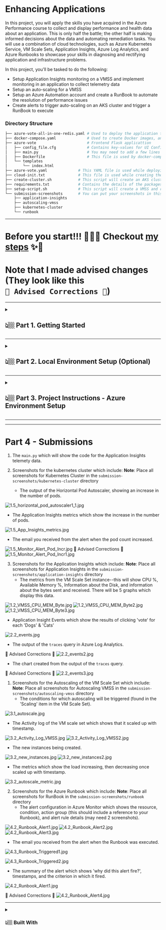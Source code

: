 # Enhancing Applications

In this project, you will apply the skills you have acquired in the Azure Performance course to collect and display performance and health data about an application. This is only half the battle; the other half is making informed decisions about the data and automating remediation tasks. You will use a combination of cloud technologies, such as Azure Kubernetes Service, VM Scale Sets, Application Insights, Azure Log Analytics, and Azure Runbooks to showcase your skills in diagnosing and rectifying application and infrastructure problems.

In this project, you'll be tasked to do the following:

- Setup Application Insights monitoring on a VMSS and implement monitoring in an application to collect telemetry data
- Setup an auto-scaling for a VMSS
- Setup an Azure Automation account and create a RunBook to automate the resolution of performance issues
- Create alerts to trigger auto-scaling on an AKS cluster and trigger a RunBook to execute

### Directory Structure

```bash
├── azure-vote-all-in-one-redis.yaml # Used to deploy the application to AKS using the "kubectl apply" command
├── docker-compose.yaml              # Used to create Docker images, and run the application locally using multiple Docker containers
├── azure-vote                       # Frontend Flask applicattion
│   ├── config_file.cfg              # Contains key-values for UI Configurations
│   ├── main.py                      # You may need to add a few lines of code here to enable App Insights
│   ├── Dockerfile                   # This file is used by docker-compose.yaml. It pulls a base image, installs packages
│   └── templates
│       └── index.html               
├── azure-vote.yaml              # This YAML file is used while deploying the application to the AKS. It contains the name of the frontend and backend images present in the ACR
├── cloud-init.txt               # This file is used while creating the VMSS using the command "az vmss create" available in the setup-script.sh
├── create-cluster.sh            # This script will create an AKS cluster and related resources
├── requirements.txt             # Contains the details of the packages to make the frontend app run on a given host
├── setup-script.sh              # This script will create a VMSS and related resources
└── submission-screenshots       # You can put your screenshots in this folder. See the Part 4 below to know more. 
    ├── application-insights
    ├── autoscaling-vmss
    ├── kubernetes-cluster
    └── runbook
```
---

# Before you start!!! 🚀🚀🚀 Checkout [my steps](./steps.md) ✨🎉
# Note that I made advised changes (They look like this <br /> `📝 Advised Corrections 📝`)
---

<details>
  <summary><h2>👆🏼 Part 1. Getting Started </h2></summary>

1. Prerequisites
   - [Azure Account](https://azure.microsoft.com/en-us/free/)
   - [VS Code](https://code.visualstudio.com/Download) or your preferred editor
   - [Azure CLI](https://docs.microsoft.com/en-us/cli/azure/install-azure-cli?view=azure-cli-latest)

2. Dependencies to run the application locally
   - [Python](https://www.python.org/downloads/)
   - Redis server (Instructions are available below). It is an in-memory database used for caching. 

3. Required Python Packages
      ```bash
      Flask==1.1.2
      opencensus==0.7.13
      opencensus-ext-azure==1.0.4
      opencensus-ext-flask==0.7.3
      redis==3.5.3
      ```
   All these packages above are also mentioned in the *requirements.txt* that you can use during the **Local Environment Setup**. 

</details>

---

<details>
  <summary><h2>👆🏼 Part 2. Local Environment Setup (Optional) </h2></summary>

If you want to run the application on localhost, follow the steps below; otherwise, you can skip to the **Azure Environment Setup** section next. 


1. **Install Redis** - Download and install Redis server for your operating system: [Linux](https://redis.io/download), [MacOS](https://medium.com/@petehouston/install-and-config-redis-on-mac-os-x-via-homebrew-eb8df9a4f298), or [Windows](https://riptutorial.com/redis/example/29962/installing-and-running-redis-server-on-windows)

2. **Start Redis** - Start and verify the Redis server:
      ```bash
      # Mac
      redis-server /usr/local/etc/redis.conf
      # Linux
      redis-server
      # Windows - Navigate to the Redis folder, and run
      redis-server.exe
      redis-cli.exe
      # Ping your Redis server to verify if it is running. It will return "PONG"
      redis-cli ping
      ```

3. **Create a Virtual Environment** (Optional) - It's your choice to work in a virtual environment. For this, you must have the [virtualenv](https://virtualenv.pypa.io/en/latest/installation.html#via-pip) installed. Create and activate a virtual environment:
      ```bash
      # Navigate to the azure-vote/ folder 
      cd azure-vote/
      ```
      ```bash
      # Mac/Linux
      python3 -m venv .venv 
      source .venv/bin/activate
      # Windows on Powershell or GitBash terminal
      py -3 -m venv .venv
      .venv\Scripts\activate
      ```

4. **Dependencies** - Install dependencies from *requirements.txt*:
      ```bash
      # Run this command from the parent directory where you have the requirements.txt file
      pip install -r requirements.txt
      ``` 

5. Run the application:
      ```bash
      python main.py
      ```

      >**NOTE**: The statement `app.run()` in `/azure-vote/main.py` file is currently set for your local environment. Replace it with the following statement when deploying the application to a VM Scale Set:
      >```py
      >app.run(host='0.0.0.0', threaded=True, debug=True)
      >```

</details>

---

<details>
  <summary><h2>👆🏼 Part 3. Project Instructions - Azure Environment Setup </h2></summary>

### Step 1. Create an Azure VMSS 
1. A bash script `setup-script.sh` has been provided to automate the creation of the VMSS. You should not need to modify this script.
      ```bash
      # Fork the current repo to your Github account. 
      # Clone locally
      git clone https://github.com/<GITHUB_USERNAME>/nd081-c4-azure-performance-project-starter.git
      cd nd081-c4-azure-performance-project-starter
      # Make sure, you aer in the master branch
      git checkout master
      # Log in to Azure using 
      az login
      # Create a VMSS and related resources. 
      # It uses cloud-init.txt file while running the command "az vmss create" available in the setup-script.sh  
      # The cloud-init.txt will install and start the nginx server (a load balancer) and a few Python packages. 
      chmod +x setup-script.sh
      ./setup-script.sh
      ``` 

The script above will take a few minutes to create VMSS and related resources. Once the script is complete, you can go to Azure portal and look for the **acdnd-c4-project** resource group. 



### Step 2 - Application Insights & Log Analytics
1. Create an Application Insights resource. It will automatically create a Log Analytics workspace in addition. 

2. Enable Application Insights monitoring for the VM Scale Set. Make sure to choose the same Log Analytics workspace that you've created in the step above. The Insights deployment will take 10-15 minutes. 

3. To collect the Logs and Telemetry data, add the reference Application Insights to `main.py` and specify the instrumentation key. You will need to provide details about the Logging, Metrics, Tracing, and Requests. In addition, add custom event telemetry when 'Dogs' is clicked and when 'Cats' is clicked. **Refer to the TODO comments in the `main.py` file** for more details. 

   >Note that the configuration related to the Redis Connection will differ in case of deployment to VMSS instance versus deployment to AKS cluster. Rest all code will the same.  Therefore, at this point, you can push your changes to a new branch (say "Deploy_to_VMSS") in your remote so that you can clone it directly inside your VMSS instance. Use the commands like:
   ```bash
   # Create a new branch locally
   git checkout -b Deploy_to_VMSS
   # Add, Commit, and Push your changes to the remote
   git add -A     
   git commit -m "Initial commit for Deploy_to_VMSS branch"
   git push --set-upstream Deploy_to_VMSS
   # git branch --set-upstream-to=origin/Deploy_to_VMSS Deploy_to_VMSS
   ```

### Step 3 - Deploy to VMSS
1. Deploy the application to one of the VMSS instances.  Login to one of the VMSS instances, and deploy the application manually. 
      ```bash
      # Find the port for connecting via SSH 
      az vmss list-instance-connection-info \
         --resource-group acdnd-c4-project \
         --name udacity-vmss 
      # The following command will connect you to your VM. 
      # Replace `[public-ip]` with the public-ip address of your VMSS.
      ssh -p [port number] udacityadmin@[public-ip]
      ```

2. Once you log in to one of the VMSS instances, deploy the application manually: 
      ```bash
      # Clone locally
      git clone https://github.com/<GITHUB_USERNAME>/nd081-c4-azure-performance-project-starter.git
      cd nd081-c4-azure-performance-project-starter
      # Make sure, you aer in the master branch
      git checkout Deploy_to_VMSS
      # Update sudo
      # Install Python 3.7
      # Install pip
      # Install and start Redis server. Refer https://redis.io/download for help. 
      # Clone and navigate inside the project repo. We need the Flask frontend code
      # Install dependencies - necessary Python packages - redis, opencensus, opencensus-ext-azure, opencensus-ext-flask, flask
      # Run the app
      ```

3. After successful deployment and starting the application, copy the VMSS' public IP address and paste it in the browser. You will see the voting application up and running. If it still shows **502 Bad Gateway nginx/1.14.0 (Ubuntu)** message, it means either of the following:

   - Your requests are being redirected to the VMSS instance where you haven't deployed the application. Wait and refresh the browser in such a case. 


   - You haven't deployed the application perfectly. Check is backend Redis server in the VMSS instance is up and running. Also, check the instrumentation key is valid. Check the console output of the VMSS instance.


4. Go back to the Application Insights dashboard, and do the following:
   - Navigate to the Monitoring --> Logs service. Create a chart from query showing when 'Dogs' or 'Cats' is clicked. 

   - Navigate to the Usage --> Events service. Create a query to view the event telemetry.  


### Step 4 - Autoscaling VMSS

1. For the VM Scale Set, create an autoscaling rule based on metrics.

2. Trigger the conditions for the rule, causing an autoscaling event.

3. When complete, enable manual scale.



### Step 5 - Deploy to AKS
1. Before you make any changes further, create a new branch "Deploy_to_AKS". In this step, your frontend and backend will run in separate containers. 
      ```bash
      git checkout -b Deploy_to_AKS
      ```


2. Edit the `main.py` file again to configure the Redis Connection. 
      ```py
      # Comment/remove the next two lines of code.
      # Redis Connection to a local server running on the same machine where the current FLask app is running. 
      # r = redis.Redis()
      # Redis configurations
      redis_server = os.environ['REDIS']

      # Redis Connection to another container
      try:
         if "REDIS_PWD" in os.environ:
            r = redis.StrictRedis(host=redis_server,
                              port=6379,
                              password=os.environ['REDIS_PWD'])
         else:
            r = redis.Redis(redis_server)
         r.ping()
      except redis.ConnectionError:
         exit('Failed to connect to Redis, terminating.')
      ```

3. Run the application locally in a multi-container environment, as a part of which you'll create Docker images. First, create a `Dockerfile` (without extension) inside */azure-vote* folder with the following content:
      ```bash
      # Pull the base image
      FROM tiangolo/uwsgi-nginx-flask:python3.6
      # Install depndencies 
      RUN pip install redis
      RUN pip install opencensus
      RUN pip install opencensus-ext-azure
      RUN pip install opencensus-ext-flask
      RUN pip install flask
      # Copy the content of the current directory to the /app of the container
      ADD . /app
      ```

4. Now, the `docker-compose up` command will automatically use the Dockerfile created above to build images locally. It will build two images: one for Redis (image named as: `mcr.microsoft.com/oss/bitnami/redis:6.0.8`) and another for the frontend (image named as: `azure-vote-front:v1`). **Creating and verifying the images locally is crucial before pushing the images to AKS cluster**. 
      ```bash
      # Navigate back to the parent directory, where you have the docker-compose.yaml file present. 
      cd ..
      # Create images, and run the application locally using Docker.
      docker-compose up -d --build
      # View the application at http://localhost:8080/
      # You will see two new images - "azure-vote-front:v1" and "mcr.microsoft.com/oss/bitnami/redis:6.0.8" (built from "redis:6.0.8")
      docker images
      # Correspondingly, you will see two running containers - "azure-vote-front" and "azure-vote-back" 
      docker ps
      # Stop the application
      docker-compose down
      ```
      Troubleshoot: if you wish to log into the container and see its content, you can use:
      ```bash
      # Check if the frontend application is up and running 
      docker exec -it azure-vote-front bash
      ls
      # Check if the Redis server is running
      docker exec -it azure-vote-back bash
      redis-cli ping
      ```

5. Once your aplication is running successfully in the multi-container environment locally, prepare to push the (frontend) image to the ACR. Create the AKS cluster:
      ```bash
      # In you terminal run the following
      az login
      # Navigate to the project starter code again, if not already
      cd nd081-c4-azure-performance-project-starter
      # Assuming the acdnd-c4-project resource group is still avaiable with you
      chmod +x create-cluster.sh
      # The script below will create an AKS cluster, Configure kubectl to connect to your Kubernetes cluster, and Verify the connection to your cluster
      ./create-cluster.sh
      ```

6. Next, create a Container Registry in Azure to store the image, and AKS can later pull them during deployment to the AKS cluster. Feel free to change the ACR name in place of `myacr202106` below.
      ```bash
      # Assuming the acdnd-c4-project resource group is still avaiable with you
      # Create a resource group
      az group create --name acdnd-c4-project --location westus2
      # ACR name should not have upper case letter
      az acr create --resource-group acdnd-c4-project --name myacr202106 --sku Basic
      # Log in to the ACR
      az acr login --name myacr202106
      # Get the ACR login server name
      # To use the azure-vote-front container image with ACR, the image needs to be tagged with the login server address of your registry. 
      # Find the login server address of your registry
      az acr show --name myacr202106 --query loginServer --output table
      # Associate a tag to the local image. You can use a different tag (say v2, v3, v4, ....) everytime you edit the underlying image. 
      docker tag azure-vote-front:v1 myacr202106.azurecr.io/azure-vote-front:v1
      # Now you will see myacr202106.azurecr.io/azure-vote-front:v1 if you run docker images
      # Push the local registry to remote ACR
      docker push myacr202106.azurecr.io/azure-vote-front:v1
      # Verify if you image is up in the cloud.
      az acr repository list --name myacr202106 --output table
      # Associate the AKS cluster with the ACR repository
      az aks update -n udacity-cluster -g acdnd-c4-project --attach-acr myacr202106
      ```

7. Now, deploy the images to the AKS cluster:
      ```bash
      # Get the ACR login server name
      az acr show --name myacr202106 --query loginServer --output table
      # Make sure that the manifest file *azure-vote-all-in-one-redis.yaml*, has `myacr202106.azurecr.io/azure-vote-front:v1` as the image path.  
      # Deploy the application. Run the command below from the parent directory where the *azure-vote-all-in-one-redis.yaml* file is present. 
      kubectl apply -f azure-vote-all-in-one-redis.yaml
      # Test the application at the External IP
      # It will take a few minutes to come alive. 
      kubectl get service azure-vote-front --watch
      # You can also verify that the service is running like this
      kubectl get service
      # Check the status of each node
      kubectl get pods
      # In case you wish to change the image in ACR, you can redeploy using:
      kubectl set image deployment azure-vote-front azure-vote-front=myacr202106.azurecr.io/azure-vote-front:v1      
      # Push your changes so far to the Github repo, preferably in the Deploy_to_AKS branch
      ```

8. **Troubleshoot** - If your application is not accessible on the External IP of the AKS cluster, you will have to look into the ACR web portal --> Repository --> azure-vote-front for failed events and logs. 


9. **More to achieve in the web portal**:
   - Once the deployment is completed, go to Insights for the cluster. Observe the state of the cluster. Note the number of nodes and the number of containers.

   - Create an alert in Azure Monitor to trigger when the number of pods increases over a certain threshold.

   - Create an autoscaler by using the following Azure CLI command—`kubectl autoscale deployment azure-vote-front --cpu-percent=70 --min=1 --max=10`. 

   - Cause load on the system. After approximately 10 minutes, stop the load.

   - Observe the state of the cluster. Note the number of pods; it should have increased and should now be decreasing.



### Step 5 - Runbook

1. Create an Azure Automation Account

2. Create a Runbook—either using a script or the UI—that will remedy a problem.

3. Create an alert that uses a runbook to remedy a problem.

4. Cause the problem to the flask app on the VM Scale Set.

5. Verify the problem is remedied via the Runbook.

</details>

---
<!-- ![1.1_Log_Analytics_Workspace_Insights.jpg](https://raw.githubusercontent.com/Bayurzx/udacity-project4/Deploy_to_AKS/pics/1.1_Log_Analytics_Workspace_Insights.jpg)
![1.3_Application_Insights_AKS_cluster.jpg](https://raw.githubusercontent.com/Bayurzx/udacity-project4/Deploy_to_AKS/pics/1.3_Application_Insights_AKS_cluster.jpg)
![1.4_Azure_AKS_Alert.jpg](https://raw.githubusercontent.com/Bayurzx/udacity-project4/Deploy_to_AKS/pics/1.4_Azure_AKS_Alert.jpg)
![1.4_Azure_AKS_Alert2.jpg](https://raw.githubusercontent.com/Bayurzx/udacity-project4/Deploy_to_AKS/pics/1.4_Azure_AKS_Alert2.jpg)
![1.5_horizontal_pod_autoscaler1.jpg](https://raw.githubusercontent.com/Bayurzx/udacity-project4/Deploy_to_AKS/pics/1.5_horizontal_pod_autoscaler1.jpg)
![3.1_autoscale_manual.jpg](https://raw.githubusercontent.com/Bayurzx/udacity-project4/Deploy_to_AKS/pics/3.1_autoscale_manual.jpg)
![3.1_autoscale1.jpg](https://raw.githubusercontent.com/Bayurzx/udacity-project4/Deploy_to_AKS/pics/3.1_autoscale1.jpg)
![4.1_Automation_Account_RunBook.jpg](https://raw.githubusercontent.com/Bayurzx/udacity-project4/Deploy_to_AKS/pics/4.1_Automation_Account_RunBook.jpg)
![4.2_Runbook_Alert.jpg](https://raw.githubusercontent.com/Bayurzx/udacity-project4/Deploy_to_AKS/pics/4.2_Runbook_Alert.jpg)
![4.3_Runbook_Triggered2_1.jpg](https://raw.githubusercontent.com/Bayurzx/udacity-project4/Deploy_to_AKS/pics/4.3_Runbook_Triggered2_1.jpg) -->

---

# Part 4 - Submissions

1. The `main.py` which will show the code for the Application Insights telemety data.


2. Screenshots for the kubernetes cluster which include:
   **Note**: Place all screenshots for Kubernetes Cluster in the `submission-screenshots/kubernetes-cluster` directory
   - The output of the Horizontal Pod Autoscaler, showing an increase in the number of pods.

![1.5_horizontal_pod_autoscaler1_1.jpg](https://raw.githubusercontent.com/Bayurzx/udacity-project4/Deploy_to_AKS/pics/1.5_horizontal_pod_autoscaler1_1.jpg)

   - The Application Insights metrics which show the increase in the number of pods.
   
![1.5_App_Insights_metrics.jpg](https://raw.githubusercontent.com/Bayurzx/udacity-project4/Deploy_to_AKS/pics/1.5_App_Insights_metrics.jpg)

   - The email you received from the alert when the pod count increased.

![1.5_Monitor_Alert_Pod_Incr.jpg](https://raw.githubusercontent.com/Bayurzx/udacity-project4/Deploy_to_AKS/pics/1.5_Monitor_Alert_Pod_Incr.jpg)
📝 Advised Corrections 📝
![1.5_Monitor_Alert_Pod_Incr1.jpg](https://raw.githubusercontent.com/Bayurzx/udacity-project4/Deploy_to_AKS/pics/1.5_Monitor_Alert_Pod_Incr1.jpg)

3. Screenshots for the Application Insights which include:
   **Note**: Place all screenshots for Application Insights in the `submission-screenshots/application-insights` directory
   - The metrics from the VM Scale Set instance--this will show CPU %, Available Memory %, Information about the Disk, and information about the bytes sent and received. There will be 5 graphs which display this data.

![1.2_VMSS_CPU_MEM_Byte.jpg](https://raw.githubusercontent.com/Bayurzx/udacity-project4/Deploy_to_AKS/pics/1.2_VMSS_CPU_MEM_Byte.jpg)
![1.2_VMSS_CPU_MEM_Byte2.jpg](https://raw.githubusercontent.com/Bayurzx/udacity-project4/Deploy_to_AKS/pics/1.2_VMSS_CPU_MEM_Byte2.jpg)
![1.2_VMSS_CPU_MEM_Byte3.jpg](https://raw.githubusercontent.com/Bayurzx/udacity-project4/Deploy_to_AKS/pics/1.2_VMSS_CPU_MEM_Byte3.jpg)

   - Application Insight Events which show the results of clicking 'vote' for each 'Dogs' & 'Cats'

![2.2_events.jpg](https://raw.githubusercontent.com/Bayurzx/udacity-project4/Deploy_to_AKS/pics/2.2_events.jpg)

   - The output of the `traces` query in Azure Log Analytics.

📝 Advised Corrections 📝
![2.2_events2.jpg](https://raw.githubusercontent.com/Bayurzx/udacity-project4/Deploy_to_AKS/pics/2.2_events2.jpg)

   - The chart created from the output of the `traces` query.

📝 Advised Corrections 📝
![2.2_events3.jpg](https://raw.githubusercontent.com/Bayurzx/udacity-project4/Deploy_to_AKS/pics/2.2_events3.jpg)

1. Screenshots for the Autoscaling of the VM Scale Set which include:
   **Note**: Place all screenshots for Autoscaling VMSS in the `submission-screenshots/autoscaling-vmss` directory
   - The conditions for which autoscaling will be triggered (found in the 'Scaling' item in the VM Scale Set).

![3.1_autoscale.jpg](https://raw.githubusercontent.com/Bayurzx/udacity-project4/Deploy_to_AKS/pics/3.1_autoscale.jpg)

   - The Activity log of the VM scale set which shows that it scaled up with timestamp.

![3.2_Activity_Log_VMSS.jpg](https://raw.githubusercontent.com/Bayurzx/udacity-project4/Deploy_to_AKS/pics/3.2_Activity_Log_VMSS.jpg)
![3.2_Activity_Log_VMSS2.jpg](https://raw.githubusercontent.com/Bayurzx/udacity-project4/Deploy_to_AKS/pics/3.2_Activity_Log_VMSS2.jpg)

   - The new instances being created.

![3.2_new_instances.jpg](https://raw.githubusercontent.com/Bayurzx/udacity-project4/Deploy_to_AKS/pics/3.2_new_instances.jpg)
![3.2_new_instances2.jpg](https://raw.githubusercontent.com/Bayurzx/udacity-project4/Deploy_to_AKS/pics/3.2_new_instances2.jpg)

   - The metrics which show the load increasing, then decreasing once scaled up with timestamp.

![3.2_autoscale_metric.jpg](https://raw.githubusercontent.com/Bayurzx/udacity-project4/Deploy_to_AKS/pics/3.2_autoscale_metric.jpg)

2. Screenshots for the Azure Runbook which include:
   **Note**: Place all screenshots for RunBook in the `submission-screenshots/runbook` directory
   - The alert configuration in Azure Monitor which shows the resource, condition, action group (this should include a reference to your Runbook), and alert rule details (may need 2 screenshots).

![4.2_Runbook_Alert1.jpg](https://raw.githubusercontent.com/Bayurzx/udacity-project4/Deploy_to_AKS/pics/4.2_Runbook_Alert1.jpg)
![4.2_Runbook_Alert2.jpg](https://raw.githubusercontent.com/Bayurzx/udacity-project4/Deploy_to_AKS/pics/4.2_Runbook_Alert2.jpg)
![4.2_Runbook_Alert3.jpg](https://raw.githubusercontent.com/Bayurzx/udacity-project4/Deploy_to_AKS/pics/4.2_Runbook_Alert3.jpg)

   - The email you received from the alert when the Runbook was executed.

![4.3_Runbook_Triggered1.jpg](https://raw.githubusercontent.com/Bayurzx/udacity-project4/Deploy_to_AKS/pics/4.3_Runbook_Triggered1.jpg)

![4.3_Runbook_Triggered2.jpg](https://raw.githubusercontent.com/Bayurzx/udacity-project4/Deploy_to_AKS/pics/4.3_Runbook_Triggered2.jpg)

   - The summary of the alert which shows 'why did this alert fire?', timestamps, and the criterion in which it fired.

![4.2_Runbook_Alert1.jpg](https://raw.githubusercontent.com/Bayurzx/udacity-project4/Deploy_to_AKS/pics/4.2_Runbook_Alert1.jpg)

📝 Advised Corrections 📝
![4.2_Runbook_Alert4.jpg](https://raw.githubusercontent.com/Bayurzx/udacity-project4/Deploy_to_AKS/pics/4.2_Runbook_Alert4.jpg)

--- 

<details>
  <summary><h3>👆🏼 Built With </h3></summary>

* Open-source 3rd-party: [Azure Voting App](https://github.com/Azure-Samples/azure-voting-app-redis)

* [License](./LICENSE.md)
      THE SOFTWARE IS PROVIDED "AS IS", WITHOUT WARRANTY OF ANY KIND, EXPRESS OR IMPLIED, INCLUDING BUT NOT LIMITED TO THE WARRANTIES OF MERCHANTABILITY, FITNESS FOR A PARTICULAR PURPOSE AND NONINFRINGEMENT. IN NO EVENT SHALL THE AUTHORS OR COPYRIGHT HOLDERS BE LIABLE FOR ANY CLAIM, DAMAGES OR OTHER LIABILITY, WHETHER IN AN ACTION OF CONTRACT, TORT OR OTHERWISE, ARISING FROM, OUT OF OR IN CONNECTION WITH THE SOFTWARE OR THE USE OR OTHER DEALINGS IN THE SOFTWARE.

</details>